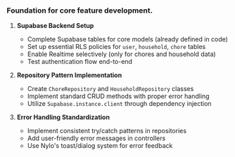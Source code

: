 ### Foundation for core feature development.

1. **Supabase Backend Setup**
   - Complete Supabase tables for core models (already defined in code)
   - Set up essential RLS policies for `user`, `household`, `chore` tables
   - Enable Realtime selectively (only for chores and household data)
   - Test authentication flow end-to-end

2. **Repository Pattern Implementation**
   - Create `ChoreRepository` and `HouseholdRepository` classes
   - Implement standard CRUD methods with proper error handling
   - Utilize `Supabase.instance.client` through dependency injection

3. **Error Handling Standardization**
   - Implement consistent try/catch patterns in repositories
   - Add user-friendly error messages in controllers
   - Use Nylo's toast/dialog system for error feedback
